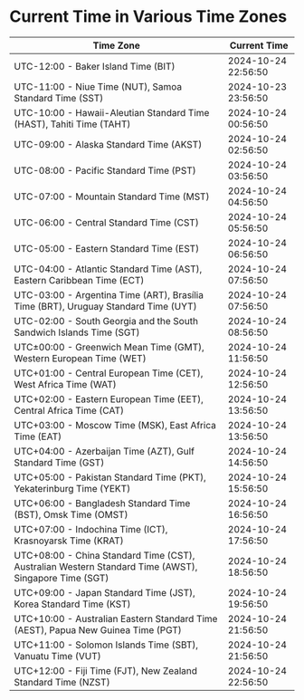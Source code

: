 # Current Time in Various Time Zones

| Time Zone | Current Time |
|-----------|--------------|
| UTC-12:00 - Baker Island Time (BIT) | 2024-10-24 22:56:50 |
| UTC-11:00 - Niue Time (NUT), Samoa Standard Time (SST) | 2024-10-23 23:56:50 |
| UTC-10:00 - Hawaii-Aleutian Standard Time (HAST), Tahiti Time (TAHT) | 2024-10-24 00:56:50 |
| UTC-09:00 - Alaska Standard Time (AKST) | 2024-10-24 02:56:50 |
| UTC-08:00 - Pacific Standard Time (PST) | 2024-10-24 03:56:50 |
| UTC-07:00 - Mountain Standard Time (MST) | 2024-10-24 04:56:50 |
| UTC-06:00 - Central Standard Time (CST) | 2024-10-24 05:56:50 |
| UTC-05:00 - Eastern Standard Time (EST) | 2024-10-24 06:56:50 |
| UTC-04:00 - Atlantic Standard Time (AST), Eastern Caribbean Time (ECT) | 2024-10-24 07:56:50 |
| UTC-03:00 - Argentina Time (ART), Brasília Time (BRT), Uruguay Standard Time (UYT) | 2024-10-24 07:56:50 |
| UTC-02:00 - South Georgia and the South Sandwich Islands Time (SGT) | 2024-10-24 08:56:50 |
| UTC±00:00 - Greenwich Mean Time (GMT), Western European Time (WET) | 2024-10-24 11:56:50 |
| UTC+01:00 - Central European Time (CET), West Africa Time (WAT) | 2024-10-24 12:56:50 |
| UTC+02:00 - Eastern European Time (EET), Central Africa Time (CAT) | 2024-10-24 13:56:50 |
| UTC+03:00 - Moscow Time (MSK), East Africa Time (EAT) | 2024-10-24 13:56:50 |
| UTC+04:00 - Azerbaijan Time (AZT), Gulf Standard Time (GST) | 2024-10-24 14:56:50 |
| UTC+05:00 - Pakistan Standard Time (PKT), Yekaterinburg Time (YEKT) | 2024-10-24 15:56:50 |
| UTC+06:00 - Bangladesh Standard Time (BST), Omsk Time (OMST) | 2024-10-24 16:56:50 |
| UTC+07:00 - Indochina Time (ICT), Krasnoyarsk Time (KRAT) | 2024-10-24 17:56:50 |
| UTC+08:00 - China Standard Time (CST), Australian Western Standard Time (AWST), Singapore Time (SGT) | 2024-10-24 18:56:50 |
| UTC+09:00 - Japan Standard Time (JST), Korea Standard Time (KST) | 2024-10-24 19:56:50 |
| UTC+10:00 - Australian Eastern Standard Time (AEST), Papua New Guinea Time (PGT) | 2024-10-24 21:56:50 |
| UTC+11:00 - Solomon Islands Time (SBT), Vanuatu Time (VUT) | 2024-10-24 21:56:50 |
| UTC+12:00 - Fiji Time (FJT), New Zealand Standard Time (NZST) | 2024-10-24 22:56:50 |
